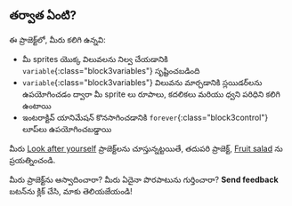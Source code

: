## తర్వాత ఏంటి?

ఈ ప్రాజెక్ట్‌లో, మీరు కలిగి ఉన్నవి:
- మీ sprites యొక్క విలువలను నిల్వ చేయడానికి ` variable `{:class="block3variables"} సృష్టించబడింది
- ` variable `{:class="block3variables"} విలువను మార్చడానికి స్లయిడర్‌లను ఉపయోగించడం ద్వారా మీ sprite లు రూపాలు, కదలికలు మరియు ధ్వని పరిధిని కలిగి ఉంటాయి
- ఇంటరాక్టివ్ యానిమేషన్ కొనసాగించడానికి `forever`{:class="block3control"} లూప్‌లు ఉపయోగించబడ్డాయి

మీరు [Look after yourself](https://projects.raspberrypi.org/en/pathways/look-after-yourself) ప్రాజెక్ట్‌లను చూస్తున్నట్టయితే, తదుపరి ప్రాజెక్ట్, [Fruit salad](https://projects.raspberrypi.org/en/projects/fruit-salad) ను ప్రయత్నించండి.

మీరు ప్రాజెక్ట్‌ను ఆస్వాదించారా? మీరు ఏదైనా పొరపాటును గుర్తించారా? **Send feedback** బటన్‌ను క్లిక్ చేసి, మాకు తెలియజేయండి!
